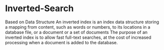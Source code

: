 # Inverted-Search
Based on Data Structure
An inverted index is an index data structure storing a mapping from content, such as words or numbers, to its
 locations in a database file, or a document or a set of documents
The purpose of an inverted index is to allow fast full-text searches, at the cost of increased processing when a
 document is added to the database.
